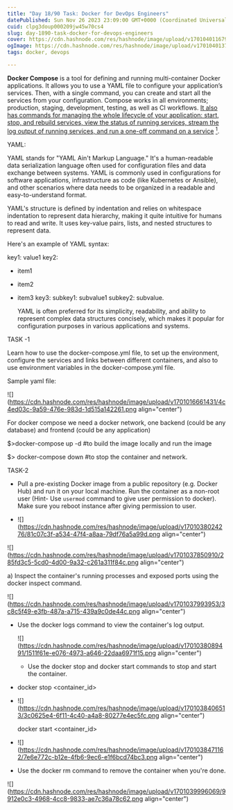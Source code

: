```yaml
---
title: "Day 18/90 Task: Docker for DevOps Engineers"
datePublished: Sun Nov 26 2023 23:09:00 GMT+0000 (Coordinated Universal Time)
cuid: clpg3doup000209jw45w70cs4
slug: day-1890-task-docker-for-devops-engineers
cover: https://cdn.hashnode.com/res/hashnode/image/upload/v1701040116795/d8a45f8a-719e-41da-91d4-1982bbf2a1f2.png
ogImage: https://cdn.hashnode.com/res/hashnode/image/upload/v1701040137008/9e72b87d-c751-4784-a236-b2873856e485.png
tags: docker, devops

---
```


**Docker Compose** is a tool for defining and running multi-container Docker applications. It allows you to use a YAML file to configure your application’s services. Then, with a single command, you can create and start all the services from your configuration. Compose works in all environments; production, staging, development, testing, as well as CI workflows. [It also has commands for managing the whole lifecycle of your application: start, stop, and rebuild services, view the status of running services, stream the log output of running services, and run a one-off command on a service](https://docs.docker.com/compose/) [<sup>1</sup>](https://docs.docker.com/compose/).

YAML:

YAML stands for "YAML Ain't Markup Language." It's a human-readable data serialization language often used for configuration files and data exchange between systems. YAML is commonly used in configurations for software applications, infrastructure as code (like Kubernetes or Ansible), and other scenarios where data needs to be organized in a readable and easy-to-understand format.

YAML's structure is defined by indentation and relies on whitespace indentation to represent data hierarchy, making it quite intuitive for humans to read and write. It uses key-value pairs, lists, and nested structures to represent data.

Here's an example of YAML syntax:

key1: value1 key2:

* item1
    
* item2
    
* item3 key3: subkey1: subvalue1 subkey2: subvalue.
    
    YAML is often preferred for its simplicity, readability, and ability to represent complex data structures concisely, which makes it popular for configuration purposes in various applications and systems.
    

TASK -1

Learn how to use the docker-compose.yml file, to set up the environment, configure the services and links between different containers, and also to use environment variables in the docker-compose.yml file.

Sample yaml file:

![](https://cdn.hashnode.com/res/hashnode/image/upload/v1701016661431/4c4ed03c-9a59-476e-983d-1d515a142261.png align="center")

For docker compose we need a docker network, one backend (could be any database) and frontend (could be any application)

$&gt;docker-compose up -d #to build the image locally and run the image

$&gt; docker-compose down #to stop the container and network.

TASK-2

* Pull a pre-existing Docker image from a public repository (e.g. Docker Hub) and run it on your local machine. Run the container as a non-root user (Hint- Use `usermod` command to give user permission to docker). Make sure you reboot instance after giving permission to user.
    
* ![](https://cdn.hashnode.com/res/hashnode/image/upload/v1701038024276/81c07c3f-a534-47f4-a8aa-79df76a5a99d.png align="center")
    

![](https://cdn.hashnode.com/res/hashnode/image/upload/v1701037850910/285fd3c5-5cd0-4d00-9a32-c261a311f84c.png align="center")

a) Inspect the container's running processes and exposed ports using the docker inspect command.

![](https://cdn.hashnode.com/res/hashnode/image/upload/v1701037993953/3c8c5f49-e3fb-487a-a715-439a9c0de44c.png align="center")

* Use the docker logs command to view the container's log output.
    
    ![](https://cdn.hashnode.com/res/hashnode/image/upload/v1701038089491/1511f61e-e076-4973-a646-22daa6971f15.png align="center")
    
    * Use the docker stop and docker start commands to stop and start the container.
        
* docker stop &lt;container\_id&gt;
    
* ![](https://cdn.hashnode.com/res/hashnode/image/upload/v1701038406513/3c0625e4-6f11-4c40-a4a8-80277e4ec5fc.png align="center")
    
    docker start &lt;container\_id&gt;
    
* ![](https://cdn.hashnode.com/res/hashnode/image/upload/v1701038471162/7e6e772c-b12e-4fb6-9ec6-e1f6bcd74bc3.png align="center")
    

* Use the docker rm command to remove the container when you're done.
    

![](https://cdn.hashnode.com/res/hashnode/image/upload/v1701039996069/9912e0c3-4968-4cc8-9833-ae7c36a78c62.png align="center")